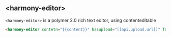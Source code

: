 ## &lt;harmony-editor&gt;

`<harmony-editor>` is a polymer 2.0 rich text editor, using contenteditable

```html
<harmony-editor contetn="{{content}}" hasupload="[[api.upload.url]]" footer></harmony-editor>
```
